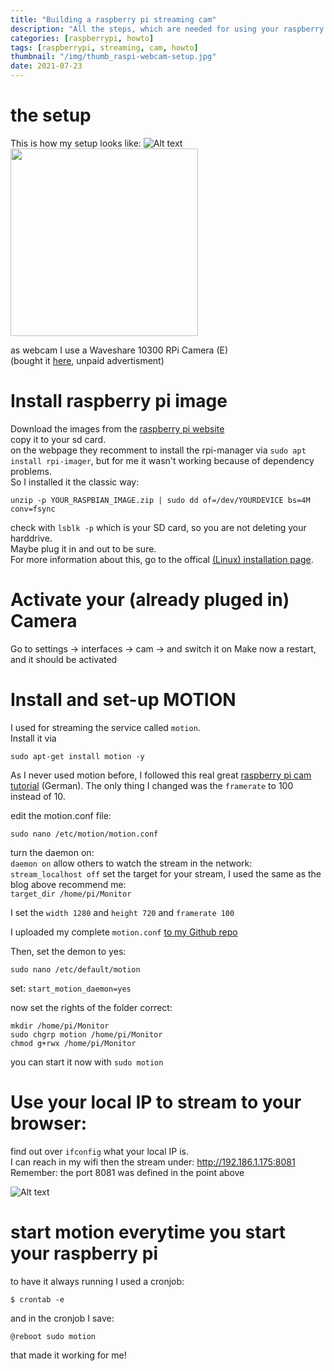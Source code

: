 ```yaml
---
title: "Building a raspberry pi streaming cam"
description: "All the steps, which are needed for using your raspberry pi for streaming"
categories: [raspberrypi, howto]
tags: [raspberrypi, streaming, cam, howto]
thumbnail: "/img/thumb_raspi-webcam-setup.jpg"
date: 2021-07-23
---
```

# the setup
This is how my setup looks like:
![Alt text](/img/raspi-webcam-setup.jpg "complete technical setup")
<img src="https://raw.githubusercontent.com/joergi/blog/main/images/" alt="" width="300"> <br>

as webcam I use a Waveshare 10300 RPi Camera (E)  
(bought it <a href="https://www.welectron.com/Waveshare-10300-RPi-Camera-E">here</a>, unpaid advertisment)

# Install raspberry pi image
Download the images from the <a href="https://www.raspberrypi.org/software/">raspberry pi website</a>  
copy it to your sd card.  
on the webpage they recomment to install the rpi-manager via `sudo apt install rpi-imager`, but for me it wasn't working because of dependency problems.  
So I installed it the classic way:  
```shell
unzip -p YOUR_RASPBIAN_IMAGE.zip | sudo dd of=/dev/YOURDEVICE bs=4M conv=fsync
```
check with `lsblk -p` which is your SD card, so you are not deleting your harddrive.  
Maybe plug it in and out to be sure.   
For more information about this, go to the offical <a href="https://www.raspberrypi.org/documentation/installation/installing-images/linux.md">(Linux) installation page</a>.
# Activate your (already pluged in) Camera 
Go to settings -> interfaces -> cam -> and switch it on
Make now a restart, and it should be activated

# Install and set-up MOTION
I used for streaming the service called `motion`.  
Install it via 
```shell
sudo apt-get install motion -y
```
As I never used motion before, I followed this real great <a href="https://tutorials-raspberrypi.de/raspberry-pi-ueberwachungskamera-livestream-einrichten/">raspberry pi cam tutorial</a> (German). The only thing I changed was the `framerate` to 100 instead of 10.  

edit the motion.conf file:
```shell
sudo nano /etc/motion/motion.conf
```
turn the daemon on:  
`daemon on`
allow others to watch the stream in the network:  
`stream_localhost off`
set the target for your stream, I used the same as the blog above recommend me:  
`target_dir /home/pi/Monitor`

I set the `width 1280` and `height 720` and `framerate 100`

I uploaded my complete `motion.conf` <a href="https://github.com/joergi/tryouts/blob/main/raspberry-pi/streaming-cam/motion.conf">to my Github repo</a> 

Then, set the demon to yes:
```shell
sudo nano /etc/default/motion
```
set: `start_motion_daemon=yes`

now set the rights of the folder correct:
```shell
mkdir /home/pi/Monitor
sudo chgrp motion /home/pi/Monitor
chmod g+rwx /home/pi/Monitor
```
you can start it now with `sudo motion` 

# Use your local IP to stream to your browser:
find out over `ifconfig` what your local IP is.  
I can reach in my wifi then the stream under: http://192.186.1.175:8081   
Remember: the port 8081 was defined in the point above

![Alt text](images/webcam-in-action.png "screenshot of the raspberrypi streaming to the my browser")

# start motion everytime you start your raspberry pi
to have it always running I used a cronjob:
```shell
$ crontab -e
```
and in the cronjob I save:
```shell
@reboot sudo motion
```
that made it working for me!

